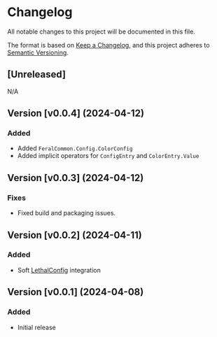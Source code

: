 # Changelog

All notable changes to this project will be documented in this file.

The format is based on [Keep a Changelog][1],
and this project adheres to [Semantic Versioning][2].

## [Unreleased]

N/A

## Version [v0.0.4] (2024-04-12)

### Added

- Added `FeralCommon.Config.ColorConfig`
- Added implicit operators for `ConfigEntry` and `ColorEntry.Value`

## Version [v0.0.3] (2024-04-12)

### Fixes

- Fixed build and packaging issues.

## Version [v0.0.2] (2024-04-11)

### Added

- Soft [LethalConfig][3] integration

## Version [v0.0.1] (2024-04-08)

### Added

- Initial release

[1]: <https://keepachangelog.com/en/1.1.0/> "Keep a Changelog, 1.1.0"

[2]: <https://semver.org/spec/v2.0.0.html> "Semantic Versioning, 2.0.0"

[3]: <https://thunderstore.io/c/lethal-company/p/AinaVT/LethalConfig/> "LethalConfig by AinaVT"
